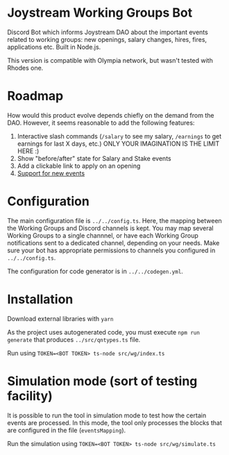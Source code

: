 # Joystream Working Groups Bot

Discord Bot which informs Joystream DAO about the important events related to working groups: new openings, salary changes, hires, fires, applications etc. Built in Node.js.

This version is compatible with Olympia network, but wasn't tested with Rhodes one.

# Roadmap

How would this product evolve depends chiefly on the demand from the DAO. However, it seems reasonable to add the following features:

1. Interactive slash commands (`/salary` to see my salary, `/earnings` to get earnings for last X days, etc.) ONLY YOUR IMAGINATION IS THE LIMIT HERE :) 
2. Show "before/after" state for Salary and Stake events
3. Add a clickable link to apply on an opening
4. [Support for new events](https://discord.com/channels/811216481340751934/933726271832227911/938414244876136478)


# Configuration

The main configuration file is `../../config.ts`. Here, the mapping between the Working Groups and Discord channels is kept. You may map several Working Groups to a single channnel, or have each Working Group notifications sent to a dedicated channel, depending on your needs. Make sure your bot has appropriate permissions to channels you configured in `../../config.ts`. 

The configuration for code generator is in `../../codegen.yml`. 

# Installation

Download external libraries with `yarn`

As the project uses autogenerated code, you must execute `npm run generate` that produces `../src/qntypes.ts` file. 

Run using `TOKEN=<BOT TOKEN> ts-node src/wg/index.ts`

# Simulation mode (sort of testing facility)

It is possible to run the tool in simulation mode to test how the certain events are processed. In this mode, the tool only processes the blocks that are configured in the file (`eventsMapping`). 

Run the simulation using `TOKEN=<BOT TOKEN> ts-node src/wg/simulate.ts`
